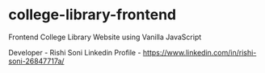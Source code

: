 # college-library-frontend
Frontend College Library Website using Vanilla JavaScript

Developer - Rishi Soni
Linkedin Profile - https://www.linkedin.com/in/rishi-soni-26847717a/

